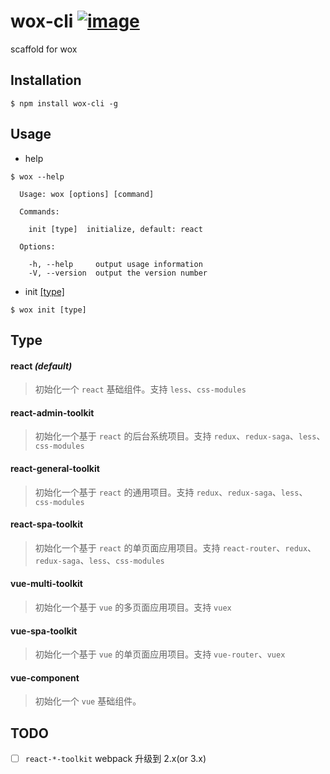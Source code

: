 # wox-cli  [![image](https://img.shields.io/npm/v/wox-cli.svg)](https://www.npmjs.com/package/wox-cli)

scaffold for wox

## Installation

```
$ npm install wox-cli -g
```

## Usage

* help

```
$ wox --help

  Usage: wox [options] [command]

  Commands:

    init [type]  initialize, default: react

  Options:

    -h, --help     output usage information
    -V, --version  output the version number
```

* init [[type]](#type)

```
$ wox init [type]
```

## Type

#### react *(default)*

> 初始化一个 `react` 基础组件。支持 `less`、`css-modules`

#### react-admin-toolkit

> 初始化一个基于 `react` 的后台系统项目。支持 `redux`、`redux-saga`、`less`、`css-modules`

#### react-general-toolkit

> 初始化一个基于 `react` 的通用项目。支持 `redux`、`redux-saga`、`less`、`css-modules`

#### react-spa-toolkit

> 初始化一个基于 `react` 的单页面应用项目。支持 `react-router`、`redux`、`redux-saga`、`less`、`css-modules`

#### vue-multi-toolkit

> 初始化一个基于 `vue` 的多页面应用项目。支持 `vuex`

#### vue-spa-toolkit

> 初始化一个基于 `vue` 的单页面应用项目。支持 `vue-router`、`vuex`

#### vue-component

> 初始化一个 `vue` 基础组件。 

## TODO

- [ ] `react-*-toolkit` webpack 升级到 2.x(or 3.x)
